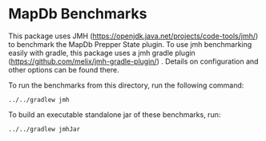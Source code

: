 # MapDb Benchmarks

This package uses JMH (https://openjdk.java.net/projects/code-tools/jmh/) to benchmark the MapDb Prepper State plugin. 
To use jmh benchmarking easily with gradle, this package uses a jmh gradle plugin  (https://github.com/melix/jmh-gradle-plugin/) . 
Details on configuration and other options can be found there. 

To run the benchmarks from this directory, run the following command:

```
../../gradlew jmh
```

To build an executable standalone jar of these benchmarks, run:

```
../../gradlew jmhJar
```